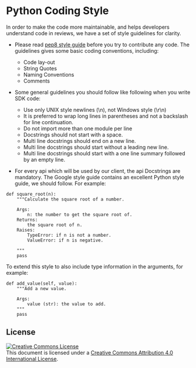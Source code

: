 # Python Coding Style

In order to make the code more maintainable, and helps developers understand code in reviews, we have a set of style guidelines for clarity.

* Please read [pep8 style guide](https://www.python.org/dev/peps/pep-0008/) before you try to contribute any code. The guidelines gives some basic coding conventions, including:
    - Code lay-out
    - String Quotes
    - Naming Conventions
    - Comments

* Some general guidelines you should follow like following when you write SDK code:
    - Use only UNIX style newlines (\n), not Windows style (\r\n)
    - It is preferred to wrap long lines in parentheses and not a backslash for line continuation.
    - Do not import more than one module per line
    - Docstrings should not start with a space.
    - Multi line docstrings should end on a new line.
    - Multi line docstrings should start without a leading new line.
    - Multi line docstrings should start with a one line summary followed by an empty line.

* For every api which will be used by our client, the api Docstrings are mandatory. The Google style guide contains an excellent Python style guide, we should follow. For example:

```
def square_root(n):
    """Calculate the square root of a number.

    Args:
        n: the number to get the square root of.
    Returns:
        the square root of n.
    Raises:
        TypeError: if n is not a number.
        ValueError: if n is negative.

    """
    pass
```

To extend this style to also include type information in the arguments, for example:

```
def add_value(self, value):
    """Add a new value.

    Args:
        value (str): the value to add.
    """
    pass
```

## License <a name="license"></a>

<a rel="license" href="http://creativecommons.org/licenses/by/4.0/"><img alt="Creative Commons License" style="border-width:0" src="https://i.creativecommons.org/l/by/4.0/88x31.png" /></a><br />This document is licensed under a <a rel="license" href="http://creativecommons.org/licenses/by/4.0/">Creative Commons Attribution 4.0 International License</a>.
